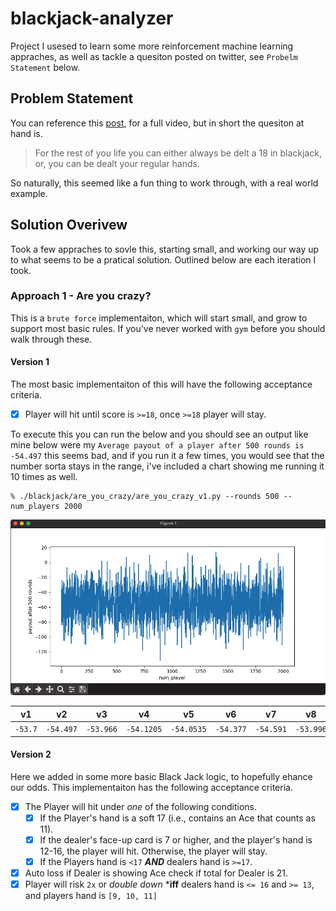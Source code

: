 # blackjack-analyzer
Project I usesed to learn some more reinforcement machine learning appraches, as well as tackle a quesiton posted on twitter, see `Probelm Statement` below.

## Problem Statement
You can reference this [post](https://twitter.com/barstoolsports/status/1645507908954669059?s=20), for a full video, but in short the quesiton at hand is.
> For the rest of you life you can either always be delt a 18 in blackjack, or, you can be dealt your regular hands.

So naturally, this seemed like a fun thing to work through, with a real world example.

## Solution Overivew
Took a few appraches to sovle this, starting small, and working our way up to what seems to be a pratical solution. Outlined below are each iteration I took.

### Approach 1 - Are you crazy?
This is a `brute force` implementaiton, which will start small, and grow to support most basic rules. If you've never worked with `gym` before you should walk through these.

#### Version 1
The most basic implementaiton of this will have the following acceptance criteria.

- [x] Player will hit until score is `>=18`, once `>=18` player will stay.

To execute this you can run the below and you should see an output like mine below were my `Average payout of a player after 500 rounds is -54.497` this seems bad, and if you run it a few times, you would see that the number sorta stays in the range, i've included a chart showing me running it 10 times as well.


```
% ./blackjack/are_you_crazy/are_you_crazy_v1.py --rounds 500 --num_players 2000
```
![Are you Crazy Version 1](/images/are_you_crazy_v1.png)

| v1 | v2 | v3 | v4 | v5 | v6 | v7 | v8 | v9 | v10 | Average | 
|---| ---| ---| ---| ---| ---| ---| ---| ---| --- | --- | 
| `-53.7` | `-54.497` | `-53.966` | `-54.1205` | `-54.0535` | `-54.377` | `-54.591` | `-53.996` | `-54.3105` | `-54.246` | `-54.38575`

#### Version 2
Here we added in some more basic Black Jack logic, to hopefully ehance our odds. This implementaiton has the following acceptance criteria.

- [x] The Player will hit under *one* of the following conditions.
    - [x] If the Player's hand is a soft 17 (i.e., contains an Ace that counts as 11).
    - [x] If the dealer's face-up card is 7 or higher, and the player's hand is 12-16, the player will hit. Otherwise, the player will stay.
    - [x] If the Players hand is `<17` ***AND*** dealers hand is `>=17`.
- [x] Auto loss if Dealer is showing Ace check if total for Dealer is 21.
- [x] Player will risk `2x` or *double down* ***iff** dealers hand is `<= 16` and `>= 13`, and players hand is `[9, 10, 11]`